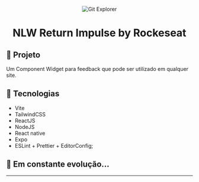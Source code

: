<p align="center">
    <img alt="Git Explorer" src="./.github/Capa.png"/>
</p>

<h1 align="center">
	NLW Return Impulse by Rockeseat
</h1>



## 🚀 Projeto

Um Component Widget para feedback que pode ser utilizado em qualquer site.

## 🔧 Tecnologias

- Vite
- TailwindCSS
- ReactJS
- NodeJS
- React native
- Expo
- ESLint + Prettier + EditorConfig;

## 🚀 **Em constante evolução...**

---
